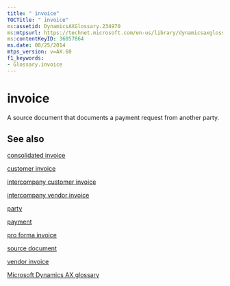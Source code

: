 ```yaml
---
title: " invoice"
TOCTitle: " invoice"
ms:assetid: DynamicsAXGlossary.234970
ms:mtpsurl: https://technet.microsoft.com/en-us/library/dynamicsaxglossary.234970(v=AX.60)
ms:contentKeyID: 36057864
ms.date: 08/25/2014
mtps_version: v=AX.60
f1_keywords:
- Glossary.invoice
---
```


# invoice

A source document that documents a payment request from another party.

## See also

[consolidated invoice](consolidated-invoice.md)

[customer invoice](customer-invoice.md)

[intercompany customer invoice](intercompany-customer-invoice.md)

[intercompany vendor invoice](intercompany-vendor-invoice.md)

[party](https://technet.microsoft.com/en-us/library/hh208669\(v=ax.60\))

[payment](payment.md)

[pro forma invoice](pro-forma-invoice.md)

[source document](source-document.md)

[vendor invoice](vendor-invoice.md)

[Microsoft Dynamics AX glossary](glossary/microsoft-dynamics-ax-glossary.md)

  


